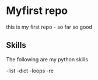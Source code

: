# Myfirst repo
this is my first repo - so far so good

## Skills
The following are my python skills

-list
-dict
-loops
-re